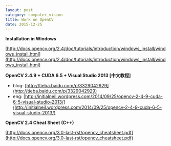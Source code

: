 ```yaml
---
layout: post
category: computer_vision
title: Work on OpenCV
date: 2015-12-25
---
```


**Installation in Windows**

[http://docs.opencv.org/2.4/doc/tutorials/introduction/windows_install/windows_install.html](http://docs.opencv.org/2.4/doc/tutorials/introduction/windows_install/windows_install.html)

**OpenCV 2.4.9 + CUDA 6.5 + Visual Studio 2013 [中文教程]**

- blog: [http://tieba.baidu.com/p/3329042929](http://tieba.baidu.com/p/3329042929)
- eng: [http://initialneil.wordpress.com/2014/09/25/opencv-2-4-9-cuda-6-5-visual-studio-2013/](http://initialneil.wordpress.com/2014/09/25/opencv-2-4-9-cuda-6-5-visual-studio-2013/)

**OpenCV 2.4 Cheat Sheet (C++)**

[http://docs.opencv.org/3.0-last-rst/opencv_cheatsheet.pdf](http://docs.opencv.org/3.0-last-rst/opencv_cheatsheet.pdf)
